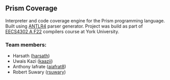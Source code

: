 ## Prism Coverage

Interpreter and code coverage engine for the Prism programming language. Built using [ANTLR4](https://www.antlr.org/) parser generator. Project was build as part of [EECS4302 A F22](https://www.eecs.yorku.ca/~jackie/teaching/lectures/2022/F/EECS4302/notes/EECS4302-F22-Syllabus.pdf) compilers course at York University.

### Team members:
* Harsath ([harsath](https://github.com/harsath))
* Uwais Kazi ([kaazii](https://github.com/kaazii))
* Anthony Iafrate ([aiafrat8](https://github.com/aiafrat8))
* Robert Suwary ([rsuwary](https://github.com/rsuwary))
